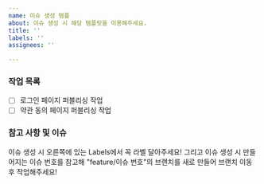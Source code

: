 ```yaml
---
name: 이슈 생성 템플
about: 이슈 생성 시 해당 템플릿을 이용해주세요.
title: ''
labels: ''
assignees: ''

---
```


### 작업 목록
- [ ] 로그인 페이지 퍼블리싱 작업
- [ ] 약관 동의 페이지 퍼블리싱 작업

### 참고 사항 및 이슈
이슈 생성 시 오른쪽에 있는 Labels에서 꼭 라벨 달아주세요!
그리고 이슈 생성 시 만들어지는 이슈 번호를 참고해 "feature/이슈 번호"의 브랜치를 새로 만들어 브랜치 이동 후 작업해주세요!
